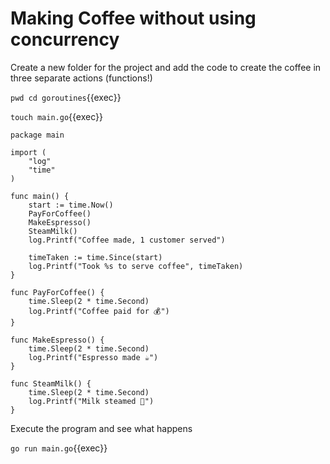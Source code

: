 # Making Coffee without using concurrency
Create a new folder for the project and add the code to create the coffee in three separate actions (functions!)

`pwd cd goroutines`{{exec}}

`touch main.go`{{exec}}

```
package main

import (
	"log"
	"time"
)

func main() {
	start := time.Now()
	PayForCoffee()
	MakeEspresso()
	SteamMilk()
	log.Printf("Coffee made, 1 customer served")

	timeTaken := time.Since(start)
	log.Printf("Took %s to serve coffee", timeTaken)
}

func PayForCoffee() {
	time.Sleep(2 * time.Second)
	log.Printf("Coffee paid for 💰")
}

func MakeEspresso() {
	time.Sleep(2 * time.Second)
	log.Printf("Espresso made ☕️")
}

func SteamMilk() {
	time.Sleep(2 * time.Second)
	log.Printf("Milk steamed 🥛")
}
```

Execute the program and see what happens

`go run main.go`{{exec}}